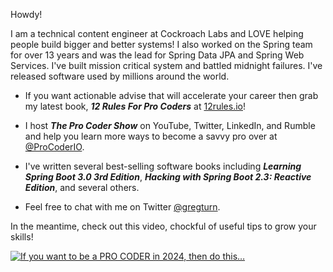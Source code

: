 Howdy!

I am a technical content engineer at Cockroach Labs and LOVE helping people build bigger and better systems! I also worked on the Spring team for over 13 years and was the lead for Spring Data JPA and Spring Web Services. I've built mission critical system and battled midnight failures. I've released software used by millions around the world.

* If you want actionable advise that will accelerate your career then grab my latest book, **_12 Rules For Pro Coders_** at [12rules.io](https://12rules.io)!

* I host **_The Pro Coder Show_** on YouTube, Twitter, LinkedIn, and Rumble and help you learn more ways to become a savvy pro over at [@ProCoderIO](https://youtube.com/@ProCoderIO).

* I've written several best-selling software books including **_Learning Spring Boot 3.0 3rd Edition_**, **_Hacking with Spring Boot 2.3: Reactive Edition_**, and several others.

* Feel free to chat with me on Twitter [@gregturn](https://twitter.com/gregturn).

In the meantime, check out this video, chockful of useful tips to grow your skills!

[![If you want to be a PRO CODER in 2024, then do this…](https://img.youtube.com/vi/wh9d8du_fW0/0.jpg)](https://www.youtube.com/watch?v=wh9d8du_fW0)
